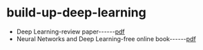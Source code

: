 # build-up-deep-learning

* Deep Learning-review paper------[pdf](https://creativecoding.soe.ucsc.edu/courses/cs523/slides/week3/DeepLearning_LeCun.pdf)
* Neural Networks and Deep Learning-free online book------[pdf](http://static.latexstudio.net/article/2018/0912/neuralnetworksanddeeplearning.pdf)
